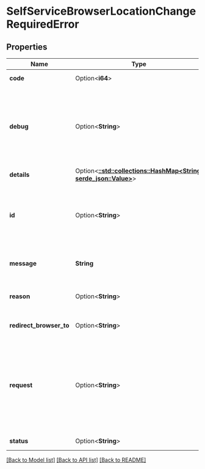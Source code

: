 # SelfServiceBrowserLocationChangeRequiredError

## Properties

Name | Type | Description | Notes
------------ | ------------- | ------------- | -------------
**code** | Option<**i64**> | The status code | [optional]
**debug** | Option<**String**> | Debug information  This field is often not exposed to protect against leaking sensitive information. | [optional]
**details** | Option<[**::std::collections::HashMap<String, serde_json::Value>**](serde_json::Value.md)> | Further error details | [optional]
**id** | Option<**String**> | The error ID  Useful when trying to identify various errors in application logic. | [optional]
**message** | **String** | Error message  The error's message. | 
**reason** | Option<**String**> | A human-readable reason for the error | [optional]
**redirect_browser_to** | Option<**String**> | Since when the flow has expired | [optional]
**request** | Option<**String**> | The request ID  The request ID is often exposed internally in order to trace errors across service architectures. This is often a UUID. | [optional]
**status** | Option<**String**> | The status description | [optional]

[[Back to Model list]](../README.md#documentation-for-models) [[Back to API list]](../README.md#documentation-for-api-endpoints) [[Back to README]](../README.md)


